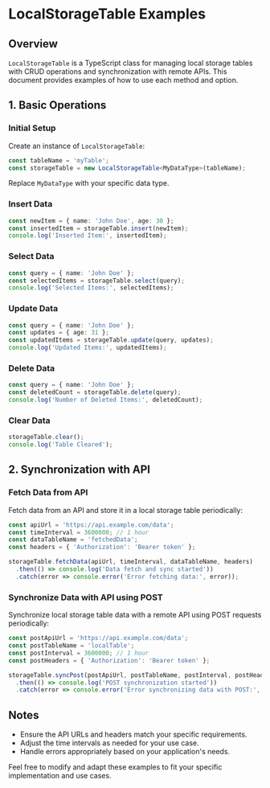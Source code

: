 # LocalStorageTable Examples

## Overview

`LocalStorageTable` is a TypeScript class for managing local storage tables with CRUD operations and synchronization with remote APIs. This document provides examples of how to use each method and option.

## 1. Basic Operations

### Initial Setup

Create an instance of `LocalStorageTable`:

```typescript
const tableName = 'myTable';
const storageTable = new LocalStorageTable<MyDataType>(tableName);
```

Replace `MyDataType` with your specific data type.

### Insert Data

```typescript
const newItem = { name: 'John Doe', age: 30 };
const insertedItem = storageTable.insert(newItem);
console.log('Inserted Item:', insertedItem);
```

### Select Data

```typescript
const query = { name: 'John Doe' };
const selectedItems = storageTable.select(query);
console.log('Selected Items:', selectedItems);
```

### Update Data

```typescript
const query = { name: 'John Doe' };
const updates = { age: 31 };
const updatedItems = storageTable.update(query, updates);
console.log('Updated Items:', updatedItems);
```

### Delete Data

```typescript
const query = { name: 'John Doe' };
const deletedCount = storageTable.delete(query);
console.log('Number of Deleted Items:', deletedCount);
```

### Clear Data

```typescript
storageTable.clear();
console.log('Table Cleared');
```

## 2. Synchronization with API

### Fetch Data from API

Fetch data from an API and store it in a local storage table periodically:

```typescript
const apiUrl = 'https://api.example.com/data';
const timeInterval = 3600000; // 1 hour
const dataTableName = 'fetchedData';
const headers = { 'Authorization': 'Bearer token' };

storageTable.fetchData(apiUrl, timeInterval, dataTableName, headers)
  .then(() => console.log('Data fetch and sync started'))
  .catch(error => console.error('Error fetching data:', error));
```

### Synchronize Data with API using POST

Synchronize local storage table data with a remote API using POST requests periodically:

```typescript
const postApiUrl = 'https://api.example.com/data';
const postTableName = 'localTable';
const postInterval = 3600000; // 1 hour
const postHeaders = { 'Authorization': 'Bearer token' };

storageTable.syncPost(postApiUrl, postTableName, postInterval, postHeaders)
  .then(() => console.log('POST synchronization started'))
  .catch(error => console.error('Error synchronizing data with POST:', error));
```

## Notes

- Ensure the API URLs and headers match your specific requirements.
- Adjust the time intervals as needed for your use case.
- Handle errors appropriately based on your application's needs.

Feel free to modify and adapt these examples to fit your specific implementation and use cases.
